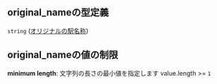 ## original\_nameの型定義

`string` ([オリジナルの駅名称](station-properties-オリジナルの駅名称.md))

## original\_nameの値の制限

**minimum length**: 文字列の長さの最小値を指定します value.length >= `1`
